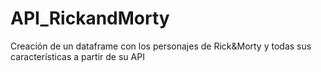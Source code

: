 # API_RickandMorty
 Creación de un dataframe con los personajes de Rick&Morty y todas sus características a partir de su API
